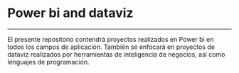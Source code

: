 # Power bi and dataviz
---
El presente repositorio contendrá proyectos realizados en Power bi en todos los campos de aplicación. También se enfocará en proyectos de dataviz realizados por herramientas de inteligencia de negocios, así como lenguajes de programación.